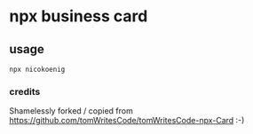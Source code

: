 # npx business card

## usage

```
npx nicokoenig
```

### credits

Shamelessly forked / copied from https://github.com/tomWritesCode/tomWritesCode-npx-Card :-)
